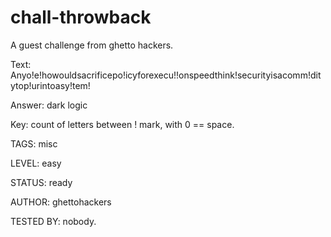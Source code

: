 # chall-throwback

A guest challenge from ghetto hackers.

Text: Anyo!e!howouldsacrificepo!icyforexecu!!onspeedthink!securityisacomm!ditytop!urintoasy!tem!

Answer: dark logic

Key: count of letters between ! mark, with 0 == space.

TAGS: misc

LEVEL: easy

STATUS: ready

AUTHOR: ghettohackers

TESTED BY: nobody. 
